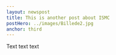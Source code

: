 ```yaml
---
layout: newspost
title: This is another post about ISMC
postHero: ../images/Billede2.jpg
anchor: third
---
```


Text text text
